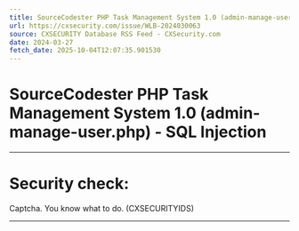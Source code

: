 ```yaml
---
title: SourceCodester PHP Task Management System 1.0 (admin-manage-user.php) - SQL Injection
url: https://cxsecurity.com/issue/WLB-2024030063
source: CXSECURITY Database RSS Feed - CXSecurity.com
date: 2024-03-27
fetch_date: 2025-10-04T12:07:35.901530
---
```


# SourceCodester PHP Task Management System 1.0 (admin-manage-user.php) - SQL Injection

---

# Security check:

Captcha. You know what to do. (CXSECURITYIDS)

---